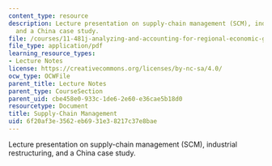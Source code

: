 ```yaml
---
content_type: resource
description: Lecture presentation on supply-chain management (SCM), industrial restructuring,
  and a China case study.
file: /courses/11-481j-analyzing-and-accounting-for-regional-economic-growth-spring-2009/6f20af3e3562eb6931e38217c37e8bae_MIT11_481Js09_lec12.pdf
file_type: application/pdf
learning_resource_types:
- Lecture Notes
license: https://creativecommons.org/licenses/by-nc-sa/4.0/
ocw_type: OCWFile
parent_title: Lecture Notes
parent_type: CourseSection
parent_uid: cbe458e0-933c-1de6-2e60-e36cae5b18d0
resourcetype: Document
title: Supply-Chain Management
uid: 6f20af3e-3562-eb69-31e3-8217c37e8bae
---
```

Lecture presentation on supply-chain management (SCM), industrial restructuring, and a China case study.